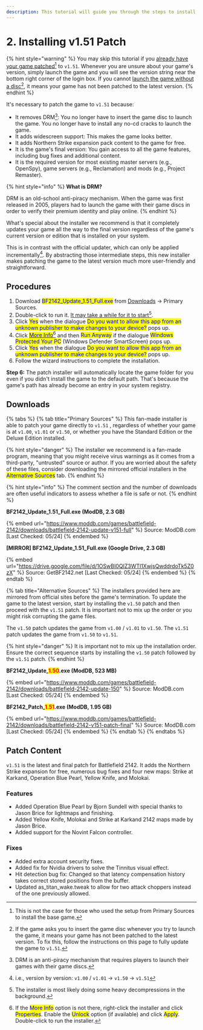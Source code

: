 ```yaml
---
description: This tutorial will guide you through the steps to install v1.51 patch.
---
```


# 2. Installing v1.51 Patch

{% hint style="warning" %}
You may skip this tutorial if you [already have your game patched](#user-content-fn-1)[^1] to `v1.51`. Whenever you are unsure about your game's version, simply launch the game and you will see the version string near the bottom right corner of the login box. If you cannot [launch the game without a disc](#user-content-fn-2)[^2], it means your game has not been patched to the latest version.
{% endhint %}

It's necessary to patch the game to `v1.51` because:

* It removes DRM[^3]: You no longer have to insert the game disc to launch the game. You no longer have to install any no-cd cracks to launch the game.
* It adds widescreen support: This makes the game looks better.
* It adds Northern Strike expansion pack content to the game for free.
* It is the game's final version: You gain access to all the game features, including bug fixes and additional content.
* It is the required version for most existing master servers (e.g., OpenSpy), game servers (e.g., Reclamation) and mods (e.g., Project Remaster).

{% hint style="info" %}
**What is DRM?**

DRM is an old-school anti-piracy mechanism. When the game was first released in 2005, players had to launch the game with their game discs in order to verify their premium identity and play online.
{% endhint %}

What's special about the installer we recommend is that it completely updates your game all the way to the final version regardless of the game's current version or edition that is installed on your system.

This is in contrast with the official updater, which can only be applied incrementally[^4]. By abstracting those intermediate steps, this new installer makes patching the game to the latest version much more user-friendly and straightforward.

## Procedures

1. Download <mark style="color:blue;">BF2142\_Update\_1.51\_Full.exe</mark> from [Downloads](2.-installing-v1.51-patch.md#downloads) -> Primary Sources.
2. Double-click to run it. [It may take a while for it to start](#user-content-fn-5)[^5].
3. Click <mark style="color:blue;">Yes</mark> when the dialogue <mark style="color:blue;">Do you want to allow this app from an unknown publisher to make changes to your device?</mark> pops up.
4. ​Click [<mark style="color:blue;">More Info</mark>](#user-content-fn-6)[^6] and then <mark style="color:blue;">Run Anyway</mark> if the dialogue <mark style="color:blue;">Windows Protected Your PC</mark> (Windows Defender SmartScreen) pops up.
5. Click <mark style="color:blue;">Yes</mark> when the dialogue <mark style="color:blue;">Do you want to allow this app from an unknown publisher to make changes to your device?</mark> pops up.
6. Follow the wizard instructions to complete the installation.​

**Step 6:** The patch installer will automatically locate the game folder for you even if you didn't install the game to the default path. That's because the game's path has already become an entry in your system registry.

## Downloads

{% tabs %}
{% tab title="Primary Sources" %}
This fan-made installer is able to patch your game directly to `v1.51` , regardless of whether your game is at `v1.00`, `v1.01` or `v1.50`, or whether you have the Standard Edition or the Deluxe Edition installed.&#x20;

{% hint style="danger" %}
The installer we recommend is a fan-made program, meaning that you might receive virus warnings as it comes from a third-party, "untrusted" source or author. If you are worried about the safety of these files, consider downloading the mirrored official installers in the <mark style="color:blue;">Alternative Sources</mark> tab.
{% endhint %}

{% hint style="info" %}
The comment section and the number of downloads are often useful indicators to assess whether a file is safe or not.
{% endhint %}

**BF2142\_Update\_1.51\_Full.exe (ModDB, 2.3 GB)**

{% embed url="https://www.moddb.com/games/battlefield-2142/downloads/battlefield-2142-update-v151-full" %}
Source: ModDB.com \[Last Checked: 05/24]
{% endembed %}

**\[MIRROR] BF2142\_Update\_1.51\_Full.exe (Google Drive, 2.3 GB)**

{% embed url="https://drive.google.com/file/d/1OSwBI0QIZ3WTl1XwjsQwddrdoTk5Z0zX" %}
Source: GetBF2142.net \[Last Checked: 05/24]
{% endembed %}
{% endtab %}

{% tab title="Alternative Sources" %}
The installers provided here are mirrored from official sites before the game's termination. To update the game to the latest version, start by installing the `v1.50` patch and then proceed with the `v1.51` patch. It is important not to mix up the order or you might risk corrupting the game files.

The `v1.50` patch updates the game from `v1.00` / `v1.01` to `v1.50`. The `v1.51` patch updates the game from `v1.50` to `v1.51`.

{% hint style="danger" %}
It is important not to mix up the installation order. Ensure the correct sequence starts by installing the `v1.50` patch followed by the `v1.51` patch.
{% endhint %}

**BF2142\_Update\_**<mark style="color:red;">**1.50**</mark>**.exe (ModDB, 523 MB)**

{% embed url="https://www.moddb.com/games/battlefield-2142/downloads/battlefield-2142-update-150" %}
Source: ModDB.com \[Last Checked: 05/24]
{% endembed %}

**BF2142\_Patch\_**<mark style="color:red;">**1.51**</mark>**.exe (ModDB, 1.95 GB)**

{% embed url="https://www.moddb.com/games/battlefield-2142/downloads/battlefield-2142-v151-patch-final" %}
Source: ModDB.com \[Last Checked: 05/24]
{% endembed %}
{% endtab %}
{% endtabs %}

## Patch Content

`v1.51` is the latest and final patch for Battlefield 2142. It adds the Northern Strike expansion for free, numerous bug fixes and four new maps: Strike at Karkand, Operation Blue Pearl, Yellow Knife, and Molokai.

### Features

* Added Operation Blue Pearl by Bjorn Sundell with special thanks to Jason Brice for lightmaps and finishing.
* Added Yellow Knife, Molokai and Strike at Karkand 2142 maps made by Jason Brice.
* Added support for the Novint Falcon controller.

### Fixes

* Added extra account security fixes.
* Added fix for Nvidia drivers to solve the Tinnitus visual effect.
* Hit detection bug fix: Changed so that latency compensation history takes correct stored positions from the buffer.
* Updated as\_titan\_wake.tweak to allow for two attack choppers instead of the one previously allowed.

[^1]: This is not the case for those who used the setup from Primary Sources to install the base game.

[^2]: If the game asks you to insert the game disc whenever you try to launch the game, it means your game has not been patched to the latest version. To fix this,  follow the instructions on this page to fully update the game to `v1.51`.

[^3]: DRM is an anti-piracy mechanism that requires players to launch their games with their game discs.

[^4]: i.e., version by version: `v1.00` / `v1.01` -> `v1.50` -> `v1.51`

[^5]: The installer is most likely doing some heavy decompressions in the background.

[^6]: If the <mark style="color:blue;">More Info</mark> option is not there, right-click the installer and click <mark style="color:blue;">Properties</mark>. Enable the <mark style="color:blue;">Unlock</mark> option (if available) and click <mark style="color:blue;">Apply</mark>. Double-click to run the installer.

